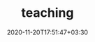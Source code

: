 ---
title: "teaching"
date: 2020-11-20T17:51:47+03:30
draft: false
headless: true

# all icons by [feathericons.com](https://https://feathericons.com//) are supported
show_news_icons: true
default_news_icon: "file-text"

num_news: 5

news_items:
- text: CS 4520 Mobile Application Development (TA)
  extra_text: "24 Summer 1"
  date: 2021-11-20
  icon: "smartphone"
- text: CS 5520 Mobile Application Development (TA)
  extra_text: "24 Spring, 24 Fall"
  date: 2021-11-20
  icon: "smartphone"
- text: CS5330 Pattern Recognition and Computer Vision (TA)
  extra_text: "21 Fall, 22 Fall"
  date: 2021-11-20
  icon: "eye"
- text: "Penn AI Robotics Summer Camp (TA)"
  extra_text: "[GRASP Lab](https://www.grasp.upenn.edu/), 19 Summer"
  date: 2019-07-01
  icon: "twitch"
# - text: "Graduated from ShanghaiTech!"
#   link: https://www.shanghaitech.edu.cn/eng/2021/0706/c1260a67366/page.htm
#   extra_text: "July 2021."
#   date: 2021-07-01
---
